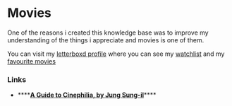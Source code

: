 # Movies

One of the reasons i created this knowledge base was to improve my understanding of the things i appreciate and movies is one of them.  
  
You can visit my [letterboxd profile](https://letterboxd.com/O_Barbas/) where you can see my [watchlist](https://letterboxd.com/O_Barbas/watchlist/) and my [favourite movies](https://letterboxd.com/o_barbas/likes/films/)

### Links

* \*\*\*\*[**A Guide to Cinephilia, by Jung Sung-il**](www.reddit.com/r/TrueFilm/comments/bdk9zo/a_guide_to_cinephilia_140_films_every_aspiring/)\*\*\*\*

